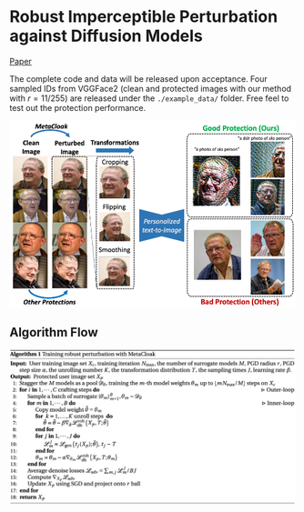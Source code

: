 # Robust Imperceptible Perturbation against Diffusion Models
[Paper](https://arxiv.org/abs/2311.13127)

The complete code and data will be released upon acceptance. Four sampled IDs from VGGFace2 (clean and protected images with our method with $r=11/255$) are released under the `./example_data/` folder. Free feel to test out the protection performance. 
<div align="center">
    <img src="./teaser.png" alt="Teaser">
</div>

## Algorithm Flow

![Framework](./framework.png)
